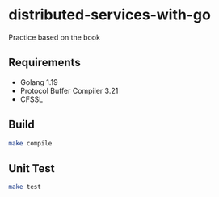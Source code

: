 # distributed-services-with-go

Practice based on the book

## Requirements

- Golang 1.19
- Protocol Buffer Compiler 3.21
- CFSSL

## Build

```bash
make compile
```

## Unit Test

```bash
make test
```
